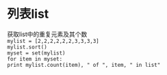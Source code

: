 
# 列表list
获取list中的重复元素及其个数  
  `mylist = [2,2,2,2,2,2,3,3,3,3]`  
  `mylist.sort()`  
  `myset = set(mylist)`     
  `for item in myset: `     
                     `print mylist.count(item), " of ", item, " in list"`
